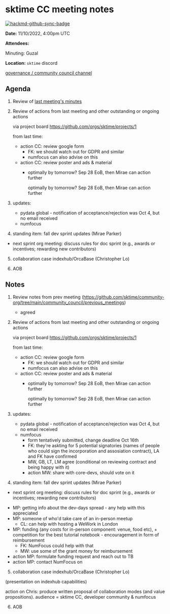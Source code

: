# sktime CC meeting notes

[![hackmd-github-sync-badge](https://hackmd.io/y1OcL1QMQLiZjRwVB0t0RQ/badge)](https://hackmd.io/y1OcL1QMQLiZjRwVB0t0RQ)

**Date:** 
11/10/2022, 4:00pm UTC

**Attendees:** 

Minuting: Guzal

**Location:** `sktime` discord

[governance / community council channel](https://discord.com/channels/723500657255907408/875425974345416734)

## Agenda

1. Review of [last meeting's minutes](https://github.com/sktime/community-org/tree/main/community_council/previous_meetings)

2. Review of actions from last meeting and other outstanding or ongoing actions

    via project board https://github.com/orgs/sktime/projects/1

    from last time:
     - action CC: review google form
         - FK: we should watch out for GDPR and similar
         - numfocus can also advise on this
     - action CC: review poster and ads & material
         - optimally by tomorrow? Sep 28 EoB, then Mirae can action further

            optimally by tomorrow? Sep 28 EoB, then Mirae can action further

3. updates:
    * pydata global - notification of acceptance/rejection was Oct 4, but no email received
    * numfocus

4. standing item: fall dev sprint updates (Mirae Parker)

 - next sprint org meeting: discuss rules for doc sprint (e.g., awards or incentives; rewarding new contributors)

5. collaboration case indexhub/OrcaBase (Christopher Lo)

6. AOB


## Notes


1. Review notes from prev meeting (https://github.com/sktime/community-org/tree/main/community_council/previous_meetings)

    * agreed

2. Review of actions from last meeting and other outstanding or ongoing actions

    via project board https://github.com/orgs/sktime/projects/1

    from last time:
     - action CC: review google form
         - FK: we should watch out for GDPR and similar
         - numfocus can also advise on this
     - action CC: review poster and ads & material
         - optimally by tomorrow? Sep 28 EoB, then Mirae can action further

            optimally by tomorrow? Sep 28 EoB, then Mirae can action further

3. updates:
    * pydata global - notification of acceptance/rejection was Oct 4, but no email received
    * numfocus
        * form tentatively submitted, change deadline Oct 16th
        * FK: they're askting for 5 potential signatories (names of people who could sign the incorporation and assosiation contract), LA and FK have confirmed
        * MW, GB, LT, LM agree (conditional on reviewing contract and being happy with it)
        * action MW: share with core-devs, should vote on it

4. standing item: fall dev sprint updates (Mirae Parker)

 - next sprint org meeting: discuss rules for doc sprint (e.g., awards or incentives; rewarding new contributors)
* MP: getting info about the dev-days spread - any help with this appreciated
* MP: someone of who'd take care of an in-person meetup
    * CL: can help with hosting a WeWork in London
* MP: funding (any costs for in-person component: venue, food etc), + competition for the best tutorial notebook - encouragement in form of reimbursement
    * FK: NumFocus could help with that
    * MW: use some of the grant money for reimbursement
* action MP: formulate funding request and reach out to TB
* action MP: contact NumFocus on 

5. collaboration case indexhub/OrcaBase (Christopher Lo)

(presentation on indexhub capabilities)

action on Chris: produce written proposal of collaboration modes (and value propositions). audience = sktime CC, developer community & numfocus

6. AOB
